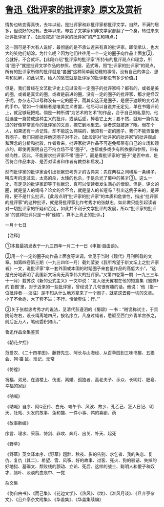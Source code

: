 # [鲁迅《批评家的批评家》原文及赏析](https://www.vrrw.net/wx/8346.html)

情势也转变得真快，去年以前，是批评家和非批评家都批评文学，自然，不满的居多，但说好的也有。去年以来，却变了文学家和非文学家都翻了一个身，转过来来批评批评家了。【此段叙述“批评家的批评家”的产生和特点。】

这一回可是不大有人说好，最彻底的是不承认近来有真的批评家。即使承认，也大大的笑他们胡涂。为什么呢？因为他们往往用一个一定的圈子向作品上面套②，合就好，不合就坏。【此段介绍“批评家的批评家”所持有的批评观点和理念，所谓“圈子”就是批评文学作品的参照、依据、范式等，照“批评家的批评家”的观点，所有的批评家所做的批评就是“套圈”这种简单而幼稚的事情，没有自己的体会、思考和见解，如此以来，给人的感觉就是批评家的批评都没有多少价值。】



但是，我们曾经在文艺批评史上见过没有一定圈子的批评家吗？都有的，或者是美的圈，或者是真实的圈，或者是前进的圈。没有一定的圈子的批评家，那才是怪汉子呢。办杂志可以号称没有一定的圈子，而其实这正是圈子，是便于遮眼的变戏法的手巾。譬如一个编辑者是唯美主义者罢，他尽可以自说并无定见，单在书籍评论上，就足够玩把戏。倘是一种所谓“为艺术的艺术”的作品，合于自己的私意的，他就选登一篇赞成这种主义的批评，或读后感，捧着它上天；要不然，就用一篇假急进的好像非常革命的批评家的文章，捺它到地里去。读者这就被迷了眼。但在个人，如果还有一点记性，却不能这么两端的，他须有一定的圈子。我们不能责备他有圈子，我们只能批评他这圈子对不对。【此段是对“批评家的批评家”的批评观点和理念的分析和批驳，作者看来，批评家批评作品不可避免都带有自己的立场和观点的，即使再表明自己不持立场不带“圈子”，也都或多或少有所依据和参照，带有倾向性，因此，不能要求批评家不带“圈子”，而是看批评家的“圈子”是否中肯、是否符合作品本身、是否对读者和作者有教益和启发。】

然而批评家的批评家会引出张献忠考秀才的古典来：先在两柱之间横系一条绳子，叫应考的走过去，太高的杀，太矮的也杀，于是杀光了蜀中的英才③。这么一比，有定见的批评家即等于张献忠，真可以使读者发生满心的憎恨。但是，评文的圈，就是量人的绳吗？论文的合不合，就是量人的长短吗？引出这例子来的，是诬陷，更不是什么批评。【此段点明“批评家的批评家”的本质和危害性，指出“批评家的批评家”的这种批评，就是将批评家比作考秀才的张献忠，如此做只能引起读者对一切批评家的怀疑和否定，如此并不利于文学批评的发展，所以“批评家的批评家”的这种批评只是一种“诬陷”，算不上真正的批评。】

一月十七日





【注释】

①本篇最初发表于一九三四年一月二十一日《申报·自由谈》。

②用一个一定的圈子向作品上面套等论调，曾见于当时《现代》月刊所载的文章。如第四卷第三期（一九三四年一月）载刘莹姿《我所希望于新文坛上之批评家者》一文，说批评家“拿一套外国或本国的时髦圈子来套量作品的高低大小”，“这是充分地表明了我国新文坛尚无真挚伟大的批评家。”又第四卷第一期（一九三三年十一月）载苏汶《新的公式主义》一文中说：“友人张天翼君在他的短篇集《蜜蜂》的‘自题’里，对于近来的一些批评家，曾经说了几句很有趣的话，他说：‘他（指一位批评者──汶注）是不知从什么地方拿来了一个圈子，就拿这去套一切的文章。小了不合适，大了套不进：不行。恰恰套住：行。’”

③关于张献忠考秀才的说法，见清代彭遵泗的《蜀碧》一书：“贼诡称试士，于贡院前左右，设长绳离地四尺，按名序立，凡身过绳者，悉驱至西门外青羊宫杀之，前后近万人，笔砚委积如山。”

鲁迅作品全集鉴赏

《朝花夕拾》

范爱农、《二十四孝图》、藤野先生、阿长与山海经、从百草园到三味书屋、五猖会、狗·猫·鼠、琐记、无常

《仿徨》

祝福、弟兄、在酒楼上、伤逝、离婚、孤独者、高老夫子、示众、长明灯、肥皂、幸福的家庭

《呐喊》

《呐喊》自序、阿Q正传、白光、端午节、风波、故乡、孔乙己、狂人日记、明天、社戏、头发的故事、兔和猫、一件小事、鸭的喜剧、药

《故事新编》

序言、理水、采薇、铸剑、非攻、奔月、出关、补天、起死

《野草》

《野草》英文译本序、《野草》题辞、秋夜、影的告别、求乞者、我的失恋、复仇、复仇〔其二〕、希望、雪、风筝、好的故事、过客、死火、狗的驳诘、失掉的好地狱、墓碣文、颓败线的颤动、立论、死后、这样的战士、聪明人和傻子和奴才、腊叶、淡淡的血痕中、一觉

杂文集

《伪自由书》、《而己集》、《花边文学》、《热风》、《坟》、《准风月谈》、《且介亭杂文》、《且介亭杂文附集》、《华盖集》、《华盖集续编》

